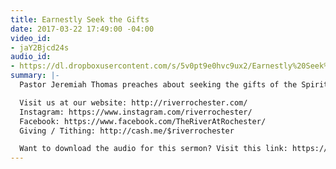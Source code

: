 ```yaml
---
title: Earnestly Seek the Gifts
date: 2017-03-22 17:49:00 -04:00
video_id:
- jaY2Bjcd24s
audio_id:
- https://dl.dropboxusercontent.com/s/5v0pt9e0hvc9ux2/Earnestly%20Seek%20The%20Gifts.mp3?dl=0
summary: |-
  Pastor Jeremiah Thomas preaches about seeking the gifts of the Spirit, and how to properly seek the best gifts.

  Visit us at our website: http://riverrochester.com/
  Instagram: https://www.instagram.com/riverrochester/
  Facebook: https://www.facebook.com/TheRiverAtRochester/
  Giving / Tithing: http://cash.me/$riverrochester

  Want to download the audio for this sermon? Visit this link: https://riverrochester.com/sermons/earnestly-seek-the-gifts.html and follow the instructions
---
```


